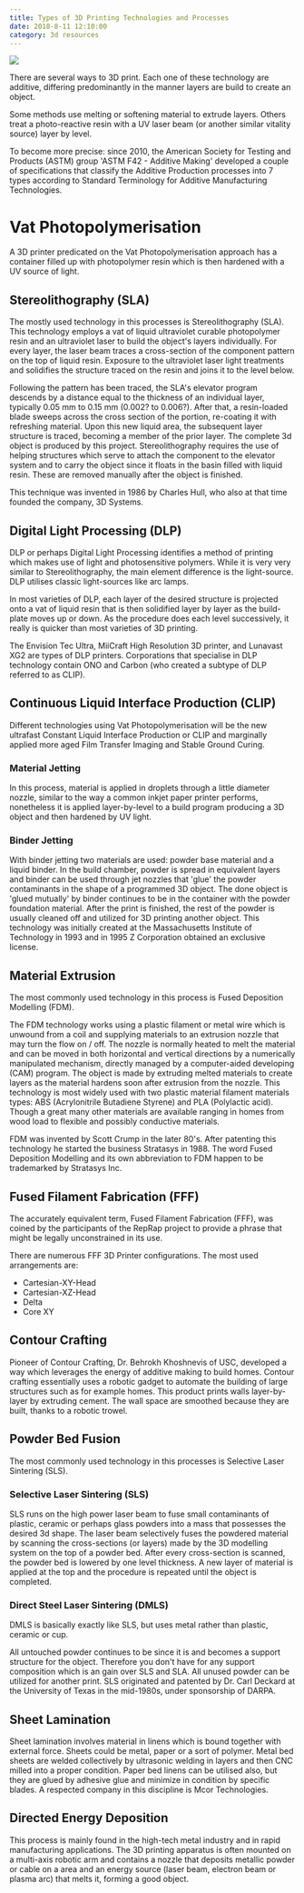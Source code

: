 ```yaml
---
title: Types of 3D Printing Technologies and Processes
date: 2018-8-11 12:10:00
category: 3d resources
---
```


![](/img/6.jpg)

There are several ways to 3D print. Each one of these technology are additive, differing predominantly in the manner layers are build to create an object.

Some methods use melting or softening material to extrude layers. Others treat a photo-reactive resin with a UV laser beam (or another similar vitality source) layer by level.

<!-- more -->

To become more precise: since 2010, the American Society for Testing and Products (ASTM) group 'ASTM F42 - Additive Making' developed a couple of specifications that classify the Additive Production processes into 7 types  according to Standard Terminology for Additive Manufacturing Technologies.

# Vat Photopolymerisation

A 3D printer predicated on the Vat Photopolymerisation approach has a container filled up with photopolymer resin which is then hardened with a UV source of light.

## Stereolithography (SLA)

The mostly used technology in this processes is Stereolithography (SLA). This technology employs a vat of liquid ultraviolet curable photopolymer resin and an ultraviolet laser to build the object's layers individually. For every layer, the laser beam traces a cross-section of the component pattern on the top of liquid resin. Exposure to the ultraviolet laser light treatments and solidifies the structure traced on the resin and joins it to the level below.

Following the pattern has been traced, the SLA's elevator program descends by a distance equal to the thickness of an individual layer, typically 0.05 mm to 0.15 mm (0.002? to 0.006?). After that, a resin-loaded blade sweeps across the cross section of the portion, re-coating it with refreshing material. Upon this new liquid area, the subsequent layer structure is traced, becoming a member of the prior layer. The complete 3d object is produced by this project. Stereolithography requires the use of helping structures which serve to attach the component to the elevator system and to carry the object since it floats in the basin filled with liquid resin. These are removed manually after the object is finished.

This technique was invented in 1986 by Charles Hull, who also at that time founded the company, 3D Systems.

## Digital Light Processing (DLP)

DLP or perhaps Digital Light Processing identifies a method of printing which makes use of light and photosensitive polymers. While it is very very similar to Stereolithography, the main element difference is the light-source. DLP utilises classic light-sources like arc lamps.

In most varieties of DLP, each layer of the desired structure is projected onto a vat of liquid resin that is then solidified layer by layer as the build-plate moves up or down. As the procedure does each level successively, it really is quicker than most varieties of 3D printing.

The Envision Tec Ultra, MiiCraft High Resolution 3D printer, and Lunavast XG2 are types of DLP printers. Corporations that specialise in DLP technology contain ONO and Carbon (who created a subtype of DLP referred to as CLIP).

## Continuous Liquid Interface Production (CLIP)

Different technologies using Vat Photopolymerisation will be the new ultrafast Constant Liquid Interface Production or CLIP and marginally applied more aged Film Transfer Imaging and Stable Ground Curing.

### Material Jetting

In this process, material is applied in droplets through a little diameter nozzle, similar to the way a common inkjet paper printer performs, nonetheless it is applied layer-by-level to a build program producing a 3D object and then hardened by UV light.

### Binder Jetting

With binder jetting two materials are used: powder base material and a liquid binder. In the build chamber, powder is spread in equivalent layers and binder can be used through jet nozzles that 'glue' the powder contaminants in the shape of a programmed 3D object. The done object is 'glued mutually' by binder continues to be in the container with the powder foundation material. After the print is finished, the rest of the powder is usually cleaned off and utilized for 3D printing another object. This technology was initially created at the Massachusetts Institute of Technology in 1993 and in 1995 Z Corporation obtained an exclusive license.

## Material Extrusion

The most commonly used technology in this process is Fused Deposition Modelling (FDM).

The FDM technology works using a plastic filament or metal wire which is unwound from a coil and supplying materials to an extrusion nozzle that may turn the flow on / off. The nozzle is normally heated to melt the material and can be moved in both horizontal and vertical directions by a numerically manipulated mechanism, directly managed by a computer-aided developing (CAM) program. The object is made by extruding melted materials to create layers as the material hardens soon after extrusion from the nozzle. This technology is most widely used with two plastic material filament materials types: ABS (Acrylonitrile Butadiene Styrene) and PLA (Polylactic acid). Though a great many other materials are available ranging in homes from wood load to flexible and possibly conductive materials.

FDM was invented by Scott Crump in the later 80's. After patenting this technology he started the business Stratasys in 1988. The word Fused Deposition Modelling and its own abbreviation to FDM happen to be trademarked by Stratasys Inc.

## Fused Filament Fabrication (FFF)

The accurately equivalent term, Fused Filament Fabrication (FFF), was coined by the participants of the RepRap project to provide a phrase that might be legally unconstrained in its use.

There are numerous FFF 3D Printer configurations. The most used arrangements are:

- Cartesian-XY-Head
- Cartesian-XZ-Head
- Delta
- Core XY

## Contour Crafting

Pioneer of Contour Crafting, Dr. Behrokh Khoshnevis of USC, developed a way which leverages the energy of additive making to build homes. Contour crafting essentially uses a robotic gadget to automate the building of large structures such as for example homes. This product prints walls layer-by-layer by extruding cement. The wall space are smoothed because they are built, thanks to a robotic trowel.

## Powder Bed Fusion

The most commonly used technology in this processes is Selective Laser Sintering (SLS).

### Selective Laser Sintering (SLS)

SLS runs on the high power laser beam to fuse small contaminants of plastic, ceramic or perhaps glass powders into a mass that possesses the desired 3d shape. The laser beam selectively fuses the powdered material by scanning the cross-sections (or layers) made by the 3D modelling system on the top of a powder bed. After every cross-section is scanned, the powder bed is lowered by one level thickness. A new layer of material is applied at the top and the procedure is repeated until the object is completed.

### Direct Steel Laser Sintering (DMLS)

DMLS is basically exactly like SLS, but uses metal rather than plastic, ceramic or cup.

All untouched powder continues to be since it is and becomes a support structure for the object. Therefore you don't have for any support composition which is an gain over SLS and SLA. All unused powder can be utilized for another print. SLS originated and patented by Dr. Carl Deckard at the University of Texas in the mid-1980s, under sponsorship of DARPA.

## Sheet Lamination

Sheet lamination involves material in linens which is bound together with external force. Sheets could be metal, paper or a sort of polymer. Metal bed sheets are welded collectively by ultrasonic welding in layers and then CNC milled into a proper condition. Paper bed linens can be utilised also, but they are glued by adhesive glue and minimize in condition by specific blades. A respected company in this discipline is Mcor Technologies.

## Directed Energy Deposition

This process is mainly found in the high-tech metal industry and in rapid manufacturing applications. The 3D printing apparatus is often mounted on a multi-axis robotic arm and contains a nozzle that deposits metallic powder or cable on a area and an energy source (laser beam, electron beam or plasma arc) that melts it, forming a good object.
